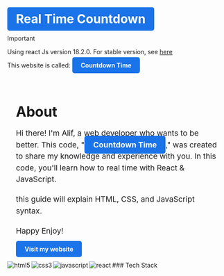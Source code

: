 # <a href="" style="background-color: #1a73e8; color: white; font-weight: bold; padding: 10px 20px; border-radius: 5px; text-decoration: none;">Real Time Countdown</a>

> [!IMPORTANT]
> Using react Js version 18.2.0. For stable version, see [here](https://react.dev/learn/start-a-new-react-project)

This website is called: <a href="" style="background-color: #1a73e8; color: white; font-weight: bold; padding: 10px 20px; border-radius: 5px; text-decoration: none;">Countdown Time</a>

<div style="max-width: 600px; margin: 0 auto; padding: 20px;">
  <h1 style="font-size: 2rem; font-weight: bold; margin-bottom: 10px;">About</h1>
  <p style="font-size: 1.1rem; line-height: 1.5; margin-bottom: 20px;">Hi there! I'm Alif, a web developer who wants to be better. This code, "<a href="" style="background-color: #1a73e8; color: white; font-weight: bold; padding: 10px 20px; border-radius: 5px; text-decoration: none;">Countdown Time</a>," was created to share my knowledge and experience with you. In this code, you'll learn how to real time with React & JavaScript.</p>
  <p style="font-size: 1.1rem; line-height: 1.5; margin-bottom: 20px;">this guide will explain HTML, CSS, and JavaScript syntax.</p>
  <p style="font-size: 1.1rem; line-height: 1.5; margin-bottom: 20px;">Happy Enjoy!</p>
  <a href="https://alfdhiw.github.io/MyPortofolio/"  style="background-color: #1a73e8; color: white; font-weight: bold; padding: 10px 20px; border-radius: 5px; text-decoration: none;">Visit my website</a>
</div>
### Tech Stack

<img align="left" alt="html5" src="https://img.shields.io/badge/HTML5-E34F26?style=for-the-badge&logo=html5&logoColor=white" />
<img align="left" alt="css3" src="https://img.shields.io/badge/CSS3-1572B6?style=for-the-badge&logo=css3&logoColor=white" />
<img align="left" alt="javascript" src="https://img.shields.io/badge/javascript%20-F5E015.svg?&style=for-the-badge&logo=javascript&logoColor=black" /> 
<img align="left" alt="react" src="https://img.shields.io/badge/react-1572B6?style=for-the-badge&logo=react&logoColor=white" />
